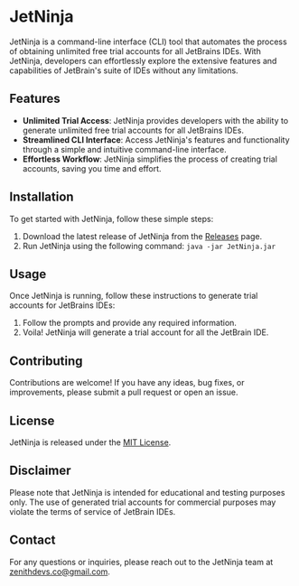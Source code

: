 # JetNinja

JetNinja is a command-line interface (CLI) tool that automates the process of obtaining unlimited free trial accounts for all JetBrains IDEs. With JetNinja, developers can effortlessly explore the extensive features and capabilities of JetBrain's suite of IDEs without any limitations.

## Features

- **Unlimited Trial Access**: JetNinja provides developers with the ability to generate unlimited free trial accounts for all JetBrains IDEs.
- **Streamlined CLI Interface**: Access JetNinja's features and functionality through a simple and intuitive command-line interface.
- **Effortless Workflow**: JetNinja simplifies the process of creating trial accounts, saving you time and effort.

## Installation

To get started with JetNinja, follow these simple steps:

1. Download the latest release of JetNinja from the [Releases](https://github.com/ZenithSuite/JetNinja/releases) page.
2. Run JetNinja using the following command: `java -jar JetNinja.jar`

## Usage

Once JetNinja is running, follow these instructions to generate trial accounts for JetBrains IDEs:

1. Follow the prompts and provide any required information.
2. Voila! JetNinja will generate a trial account for all the JetBrain IDE.

## Contributing

Contributions are welcome! If you have any ideas, bug fixes, or improvements, please submit a pull request or open an issue.

## License

JetNinja is released under the [MIT License](https://github.com/ZenithSuite/JetNinja/blob/main/LICENSE).

## Disclaimer

Please note that JetNinja is intended for educational and testing purposes only. The use of generated trial accounts for commercial purposes may violate the terms of service of JetBrain IDEs.

## Contact

For any questions or inquiries, please reach out to the JetNinja team at zenithdevs.co@gmail.com.
